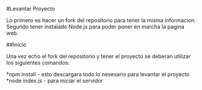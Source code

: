 #Levantar Proyecto

Lo primero es hacer un fork del repositorio para tener la misma informacion.
Segundo tener instalado Node.js para poder poner en marcha la pagina web.

##Inicio

Una vez echo el fork del repositorio y tener el proyecto se deberan utilizar los siguientes comandos:

*npm install - esto descargara todo lo nesesario para levantar el proyecto
*node index.js - para iniciar el servidor


